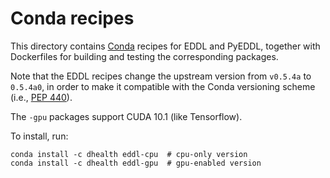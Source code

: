 # Conda recipes

This directory contains [Conda](https://docs.conda.io/en/latest/) recipes for
EDDL and PyEDDL, together with Dockerfiles for building and testing the
corresponding packages.

Note that the EDDL recipes change the upstream version from `v0.5.4a` to
`0.5.4a0`, in order to make it compatible with the Conda versioning scheme
(i.e., [PEP 440](https://www.python.org/dev/peps/pep-0440/)).

The `-gpu` packages support CUDA 10.1 (like Tensorflow).

To install, run:

```
conda install -c dhealth eddl-cpu  # cpu-only version
conda install -c dhealth eddl-gpu  # gpu-enabled version
```